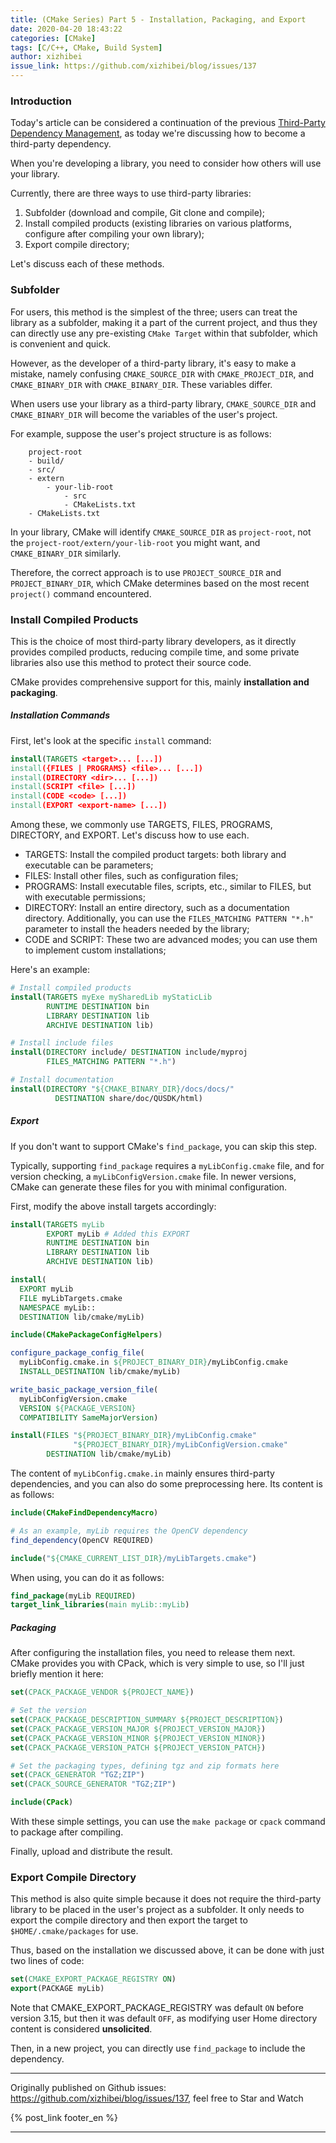 ```yaml
---
title: (CMake Series) Part 5 - Installation, Packaging, and Export
date: 2020-04-20 18:43:22
categories: [CMake]
tags: [C/C++, CMake, Build System]
author: xizhibei
issue_link: https://github.com/xizhibei/blog/issues/137
---
```

<!-- en_title: cmake-5-install-package-and-export -->

### Introduction

Today's article can be considered a continuation of the previous [Third-Party Dependency Management](/en/2020/03/15/cmake-2-third-party-dependances-management/), as today we're discussing how to become a third-party dependency.

When you're developing a library, you need to consider how others will use your library.

Currently, there are three ways to use third-party libraries:

1.  Subfolder (download and compile, Git clone and compile);
2.  Install compiled products (existing libraries on various platforms, configure after compiling your own library);
3.  Export compile directory;

Let's discuss each of these methods.

### Subfolder

For users, this method is the simplest of the three; users can treat the library as a subfolder, making it a part of the current project, and thus they can directly use any pre-existing `CMake Target` within that subfolder, which is convenient and quick.

However, as the developer of a third-party library, it's easy to make a mistake, namely confusing `CMAKE_SOURCE_DIR` with `CMAKE_PROJECT_DIR`, and `CMAKE_BINARY_DIR` with `CMAKE_BINARY_DIR`. These variables differ.

When users use your library as a third-party library, `CMAKE_SOURCE_DIR` and `CMAKE_BINARY_DIR` will become the variables of the user's project.

For example, suppose the user's project structure is as follows:

```
    project-root
    - build/
    - src/
    - extern
        - your-lib-root
            - src
            - CMakeLists.txt
    - CMakeLists.txt
```

In your library, CMake will identify `CMAKE_SOURCE_DIR` as `project-root`, not the `project-root/extern/your-lib-root` you might want, and `CMAKE_BINARY_DIR` similarly.

Therefore, the correct approach is to use `PROJECT_SOURCE_DIR` and `PROJECT_BINARY_DIR`, which CMake determines based on the most recent `project()` command encountered.

### Install Compiled Products

This is the choice of most third-party library developers, as it directly provides compiled products, reducing compile time, and some private libraries also use this method to protect their source code.

CMake provides comprehensive support for this, mainly **installation and packaging**.

##### Installation Commands

First, let's look at the specific `install` command:

```cmake
install(TARGETS <target>... [...])
install({FILES | PROGRAMS} <file>... [...])
install(DIRECTORY <dir>... [...])
install(SCRIPT <file> [...])
install(CODE <code> [...])
install(EXPORT <export-name> [...])
```

Among these, we commonly use TARGETS, FILES, PROGRAMS, DIRECTORY, and EXPORT. Let's discuss how to use each.

-   TARGETS: Install the compiled product targets: both library and executable can be parameters;
-   FILES: Install other files, such as configuration files;
-   PROGRAMS: Install executable files, scripts, etc., similar to FILES, but with executable permissions;
-   DIRECTORY: Install an entire directory, such as a documentation directory. Additionally, you can use the `FILES_MATCHING PATTERN "*.h"` parameter to install the headers needed by the library;
-   CODE and SCRIPT: These two are advanced modes; you can use them to implement custom installations;

Here's an example:

```cmake
# Install compiled products
install(TARGETS myExe mySharedLib myStaticLib
        RUNTIME DESTINATION bin
        LIBRARY DESTINATION lib
        ARCHIVE DESTINATION lib)

# Install include files
install(DIRECTORY include/ DESTINATION include/myproj
        FILES_MATCHING PATTERN "*.h")

# Install documentation
install(DIRECTORY "${CMAKE_BINARY_DIR}/docs/docs/"
          DESTINATION share/doc/QUSDK/html)
```

##### Export

If you don't want to support CMake's `find_package`, you can skip this step.

Typically, supporting `find_package` requires a `myLibConfig.cmake` file, and for version checking, a `myLibConfigVersion.cmake` file. In newer versions, CMake can generate these files for you with minimal configuration.

First, modify the above install targets accordingly:

```cmake
install(TARGETS myLib
        EXPORT myLib # Added this EXPORT
        RUNTIME DESTINATION bin
        LIBRARY DESTINATION lib
        ARCHIVE DESTINATION lib)
```

```cmake
install(
  EXPORT myLib
  FILE myLibTargets.cmake
  NAMESPACE myLib::
  DESTINATION lib/cmake/myLib)

include(CMakePackageConfigHelpers)

configure_package_config_file(
  myLibConfig.cmake.in ${PROJECT_BINARY_DIR}/myLibConfig.cmake
  INSTALL_DESTINATION lib/cmake/myLib)

write_basic_package_version_file(
  myLibConfigVersion.cmake
  VERSION ${PACKAGE_VERSION}
  COMPATIBILITY SameMajorVersion)

install(FILES "${PROJECT_BINARY_DIR}/myLibConfig.cmake"
              "${PROJECT_BINARY_DIR}/myLibConfigVersion.cmake"
        DESTINATION lib/cmake/myLib)
```

The content of `myLibConfig.cmake.in` mainly ensures third-party dependencies, and you can also do some preprocessing here. Its content is as follows:

```cmake
include(CMakeFindDependencyMacro)

# As an example, myLib requires the OpenCV dependency
find_dependency(OpenCV REQUIRED)

include("${CMAKE_CURRENT_LIST_DIR}/myLibTargets.cmake")
```

When using, you can do it as follows:

```cmake
find_package(myLib REQUIRED)
target_link_libraries(main myLib::myLib)
```

##### Packaging

After configuring the installation files, you need to release them next. CMake provides you with CPack, which is very simple to use, so I'll just briefly mention it here:

```cmake
set(CPACK_PACKAGE_VENDOR ${PROJECT_NAME})

# Set the version
set(CPACK_PACKAGE_DESCRIPTION_SUMMARY ${PROJECT_DESCRIPTION})
set(CPACK_PACKAGE_VERSION_MAJOR ${PROJECT_VERSION_MAJOR})
set(CPACK_PACKAGE_VERSION_MINOR ${PROJECT_VERSION_MINOR})
set(CPACK_PACKAGE_VERSION_PATCH ${PROJECT_VERSION_PATCH})

# Set the packaging types, defining tgz and zip formats here
set(CPACK_GENERATOR "TGZ;ZIP")
set(CPACK_SOURCE_GENERATOR "TGZ;ZIP")

include(CPack)
```

With these simple settings, you can use the `make package` or `cpack` command to package after compiling.

Finally, upload and distribute the result.

### Export Compile Directory

This method is also quite simple because it does not require the third-party library to be placed in the user's project as a subfolder. It only needs to export the compile directory and then export the target to `$HOME/.cmake/packages` for use.

Thus, based on the installation we discussed above, it can be done with just two lines of code:

```cmake
set(CMAKE_EXPORT_PACKAGE_REGISTRY ON)
export(PACKAGE myLib)
```

Note that CMAKE_EXPORT_PACKAGE_REGISTRY was default `ON` before version 3.15, but then it was default `OFF`, as modifying user Home directory content is considered **unsolicited**.

Then, in a new project, you can directly use `find_package` to include the dependency.


***
Originally published on Github issues: https://github.com/xizhibei/blog/issues/137, feel free to Star and Watch

{% post_link footer_en %}
***
